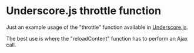# Underscore.js throttle function

Just an example usage of the "throttle" function available in [Underscore.js](http://underscorejs.org).

The best use is where the "reloadContent" function has to perform an Ajax call.